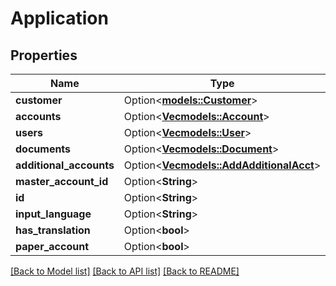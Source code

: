 # Application

## Properties

Name | Type | Description | Notes
------------ | ------------- | ------------- | -------------
**customer** | Option<[**models::Customer**](Customer.md)> |  | [optional]
**accounts** | Option<[**Vec<models::Account>**](Account.md)> |  | [optional]
**users** | Option<[**Vec<models::User>**](User.md)> |  | [optional]
**documents** | Option<[**Vec<models::Document>**](Document.md)> |  | [optional]
**additional_accounts** | Option<[**Vec<models::AddAdditionalAcct>**](AddAdditionalAcct.md)> |  | [optional]
**master_account_id** | Option<**String**> |  | [optional]
**id** | Option<**String**> |  | [optional]
**input_language** | Option<**String**> |  | [optional]
**has_translation** | Option<**bool**> |  | [optional]
**paper_account** | Option<**bool**> |  | [optional]

[[Back to Model list]](../README.md#documentation-for-models) [[Back to API list]](../README.md#documentation-for-api-endpoints) [[Back to README]](../README.md)


